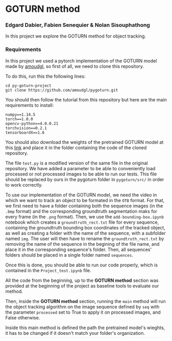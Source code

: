 #  GOTURN method
### Edgard Dabier, Fabien Senequier & Nolan Sisouphathong

In this project we explore the GOTURN method for object tracking.

### Requirements

In this project we used a pytorch implementation of the GOTURN model made by [amoudgl](https://github.com/amoudgl/pygoturn), so first of all, we need to clone this repository.

To do this, run this the following lines:

`````
cd py-goturn-project
git clone https://github.com/amoudgl/pygoturn.git
`````

You should then follow the tutorial from this repository but here are the main requirements to install:

`````
numpy==1.14.5
torch==1.0.0
opencv-python==4.0.0.21
torchvision==0.2.1
tensorboardX==1.6
````` 

You should also download the weights of the pretrained GOTURN model at this [link](https://drive.google.com/file/d/1szpx3J-hfSrBEi_bze3d0PjSfQwNij7X/view?usp=sharing) and place it in the folder containing the code of the cloned repository.

The file `test.py` is a modified version of the same file in the original repository. We have added a parameter to be able to conveniently load processed or not processed images to be able to run our tests. This file should be replaced by ours in the pygoturn folder in `pygoturn/src/` in order to work correctly.

To use our implementation of the GOTURN model, we need the video in which we want to track an object to be formated in the `OTB` format. For that, we first need to have a folder containing both the sequence images (in the `.bmp` format) and the corresponding groundtruth segmentation maks for every frame (in the `.png` format). Then, we use the `add-bounding-box.ipynb` notebook which creates a `groundtruth_rect.txt` file for every sequence, containing the groundtruth bounding box coordinates of the tracked object, as well as creating a folder with the name of the sequence, with a subfolder named `img`. The user will then have to rename the `groundtruth_rect.txt` by removing the name of the sequence in the begining of the file name, and place it in the corresponding sequence's folder. Then, all sequences' folders should be placed in a single folder named `sequences`.

Once this is done, you should be able to run our code properly, which is contained in the `Project_test.ipynb` file.

All the code from the beginning, up to the **GOTURN method** section was provided at the beginning of the project as baseline tools to evaluate our method.

Then, inside the **GOTURN method** section, running the `main` method will run the object tracking algorithm on the image sequence defined by `seq` with the parameter `processed` set to True to apply it on processed images, and False otherwise.

Inside this main method is defined the path the pretrained model's wieghts, it has to be changed if it doesn't match your folder's organization.
